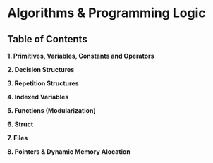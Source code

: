 # Algorithms & Programming Logic

## Table of Contents

**1. Primitives, Variables, Constants and Operators**

**2. Decision Structures**

**3. Repetition Structures**

**4. Indexed Variables**

**5. Functions (Modularization)**

**6. Struct**

**7. Files**

**8. Pointers & Dynamic Memory Alocation**


